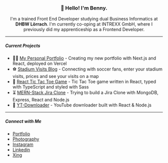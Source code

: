 <h3 align="center">👋 Hello! I'm Benny.</h3>
<p align="center">
I'm a trained Front End Developer studying dual Business Informatics at <strong>DHBW Lörrach</strong>. I'm currently co-oping at INTREXX GmbH, where I previously did my apprenticeship as a Frontend Developer.
</p>

---

##### Current Projects
<!--START_SECTION:projects-->
* 👋🏻 [My Personal Portfolio](https://github.com/bennymeier/bennymeier-media-nextjs) - Creating my new portfolio with Next.js and React, deployed on Vercel
* ⚽ [Stadium Visits Blog](https://github.com/bennymeier/stadivists) - Connecting with soccer fans, enter your stadium visits, prices and see your visits on a map
* 🎲 [React Tic Tac Toe Game](https://github.com/bennymeier/tic-tac-toe-react) - Tic Tac Toe game written in React, typed with TypeScript and styled with Sass
* ⏳ [MERN-Stack Jira Clone](https://github.com/bennymeier/mern-stack-project-management) - Trying to build a Jira Clone with MongoDB, Express, React and Node.js
* 🎵 [YT-Downloader](https://github.com/bennymeier/youtube-downloader) - YouTube downloader built with React & Node.js
<!--END_SECTION:projects-->

---

##### Connect with Me
<!--START_SECTION:connect-->
* [Portfolio](https://www.bennymeier-media.de) <br/>
* [Photography](https://bennymeier.de) <br/>
* [Instagram](https://www.instagram.com/benny_meier/) <br/>
* [Linkedin](https://www.linkedin.com/in/benjaminmeiermedia/) <br/>
* [Xing](https://www.xing.com/profile/Benjamin_Meier41) <br/>
<!--END_SECTION:connect-->

